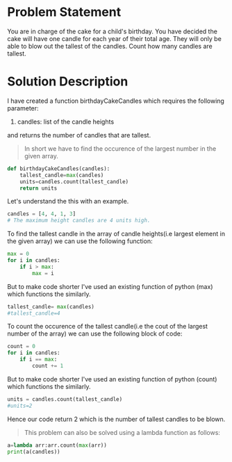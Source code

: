 # Problem Statement
You are in charge of the cake for a child's birthday. You have decided the cake will have one candle for each year of their total age. They will only be able to blow out the tallest of the candles. Count how many candles are tallest.
# Solution Description
I have created a function birthdayCakeCandles which requires the following parameter:
1. candles: list of the candle heights

and returns the number of candles that are tallest.

>In short we have to find the occurence of the largest number in the given array.

```python
def birthdayCakeCandles(candles):
    tallest_candle=max(candles)
    units=candles.count(tallest_candle)
    return units
```
Let's understand the this with an example.
```python
candles = [4, 4, 1, 3]
# The maximum height candles are 4 units high.                                    There are 2 of them, so our output should be 2.
```
To find the tallest candle in the array of candle heights(i.e largest element in the given array) we can use the following function: 
```python
max = 0
for i in candles:
    if i > max:
        max = i
```
But to make code shorter I've used an existing function of python (max) which functions the similarly.
```python
tallest_candle= max(candles) 
#tallest_candle=4
```
To count the occurence of the tallest candle(i.e the cout of the largest number of the array) we can use the following block of code:
```python
count = 0
for i in candles:
    if i == max:
        count += 1
```
But to make code shorter I've used an existing function of python (count) which functions the similarly.
```python
units = candles.count(tallest_candle)
#units=2
```
Hence our code return 2 which is the number of tallest candles to be blown.

>This problem can also be solved using a lambda function as follows:
```python
a=lambda arr:arr.count(max(arr))
print(a(candles))                             
```
